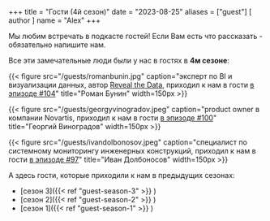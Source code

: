 +++
title = "Гости (4й сезон)"
date = "2023-08-25"
aliases = ["guest"]
[ author ]
  name = "Alex"
+++

Мы любим встречать в подкасте гостей! Если Вам есть что рассказать - обязательно напишите нам.

Все эти замечательные люди были у нас в гостях в **4м сезоне**:

{{< figure src="/guests/romanbunin.jpg" caption="эксперт по BI и визуализации данных, автор [Reveal the Data](https://t.me/revealthedata), приходил к нам в гости [в эпизоде #104](https://podcasters.spotify.com/pod/show/data-coffee/episodes/104-S4E09------DataLens-e2ak3hk)" title="Роман Бунин" width=150px >}}

{{< figure src="/guests/georgyvinogradov.jpeg" caption="product owner в компании Novartis, приходил к нам в гости [в эпизоде #100](https://podcasters.spotify.com/pod/show/data-coffee/episodes/100-S4E05---data--e29ctne/a-aac3jjm)" title="Георгий Виноградов" width=150px >}}

{{< figure src="/guests/ivandolbonosov.jpeg" caption="специалист по системному мониторингу инженерных конструкций, приходил к нам в гости [в эпизоде #97](https://podcasters.spotify.com/pod/show/data-coffee/episodes/97-S4E02-e28hdnn)" title="Иван Долбоносов" width=150px >}}

А здесь гости, которые приходили к нам в предыдущих сезонах:
 - [сезон 3]({{< ref "guest-season-3" >}} )
 - [сезон 2]({{< ref "guest-season-2" >}} )
 - [сезон 1]({{< ref "guest-season-1" >}} )

